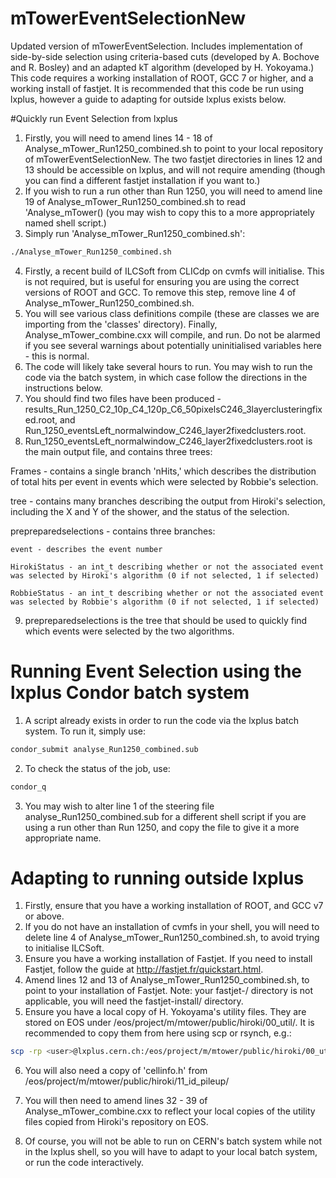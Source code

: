# mTowerEventSelectionNew
Updated version of mTowerEventSelection. Includes implementation of side-by-side selection using criteria-based cuts (developed by A. Bochove and R. Bosley) and an adapted kT algorithm (developed by H. Yokoyama.)
This code requires a working installation of ROOT, GCC 7 or higher, and a working install of fastjet. It is recommended that this code be run using lxplus, however a guide to adapting for outside lxplus exists below.

#Quickly run Event Selection from lxplus
1. Firstly, you will need to amend lines 14 - 18 of Analyse_mTower_Run1250_combined.sh to point to your local repository of mTowerEventSelectionNew. The two fastjet directories in lines 12 and 13 should be accessible on lxplus, and will not require amending (though you can find a different fastjet installation if you want to.)
2. If you wish to run a run other than Run 1250, you will need to amend line 19 of Analyse_mTower_Run1250_combined.sh to read 'Analyse_mTower(<YourRunNumberHere>) (you may wish to copy this to a more appropriately named shell script.)
3. Simply run 'Analyse_mTower_Run1250_combined.sh':

```bash
./Analyse_mTower_Run1250_combined.sh
```

4. Firstly, a recent build of ILCSoft from CLICdp on cvmfs will initialise. This is not required, but is useful for ensuring you are using the correct versions of ROOT and GCC. To remove this step, remove line 4 of Analyse_mTower_Run1250_combined.sh.
5. You will see various class definitions compile (these are classes we are importing from the 'classes' directory). Finally, Analyse_mTower_combine.cxx will compile, and run. Do not be alarmed if you see several warnings about potentially uninitialised variables here - this is normal.
6. The code will likely take several hours to run. You may wish to run the code via the batch system, in which case follow the directions in the instructions below.
7. You should find two files have been produced - results_Run_1250_C2_10p_C4_120p_C6_50pixelsC246_3layerclusteringfixed.root, and Run_1250_eventsLeft_normalwindow_C246_layer2fixedclusters.root.
8. Run_1250_eventsLeft_normalwindow_C246_layer2fixedclusters.root is the main output file, and contains three trees:
  
  Frames - contains a single branch 'nHits,' which describes the distribution of total hits per event in events which were selected by Robbie's selection.
  
  tree - contains many branches describing the output from Hiroki's selection, including the X and Y of the shower, and the status of the selection.
  
  prepreparedselections - contains three branches:
    
    event - describes the event number
    
    HirokiStatus - an int_t describing whether or not the associated event was selected by Hiroki's algorithm (0 if not selected, 1 if selected)
    
    RobbieStatus - an int_t describing whether or not the associated event was selected by Robbie's algorithm (0 if not selected, 1 if selected)
9. prepreparedselections is the tree that should be used to quickly find which events were selected by the two algorithms.


# Running Event Selection using the lxplus Condor batch system
1. A script already exists in order to run the code via the lxplus batch system. To run it, simply use:

```bash
condor_submit analyse_Run1250_combined.sub
```

2. To check the status of the job, use:

```bash
condor_q
```

3. You may wish to alter line 1 of the steering file analyse_Run1250_combined.sub for a different shell script if you are using a run other than Run 1250, and copy the file to give it a more appropriate name.


# Adapting to running outside lxplus
1. Firstly, ensure that you have a working installation of ROOT, and GCC v7 or above.
2. If you do not have an installation of cvmfs in your shell, you will need to delete line 4 of Analyse_mTower_Run1250_combined.sh, to avoid trying to initialise ILCSoft.
3. Ensure you have a working installation of Fastjet. If you need to install Fastjet, follow the guide at http://fastjet.fr/quickstart.html.
4. Amend lines 12 and 13 of Analyse_mTower_Run1250_combined.sh, to point to your installation of Fastjet. Note: your fastjet-<VersionNumber>/ directory is not applicable, you will need the fastjet-install/ directory.
5. Ensure you have a local copy of H. Yokoyama's utility files. They are stored on EOS under /eos/project/m/mtower/public/hiroki/00_util/. It is recommended to copy them from here using scp or rsynch, e.g.:

```bash
scp -rp <user>@lxplus.cern.ch:/eos/project/m/mtower/public/hiroki/00_util <PathToCopyDirectory>
```

6. You will also need a copy of 'cellinfo.h' from /eos/project/m/mtower/public/hiroki/11_id_pileup/

7. You will then need to amend lines 32 - 39 of Analyse_mTower_combine.cxx to reflect your local copies of the utility files copied from Hiroki's repository on EOS.
8. Of course, you will not be able to run on CERN's batch system while not in the lxplus shell, so you will have to adapt to your local batch system, or run the code interactively.

